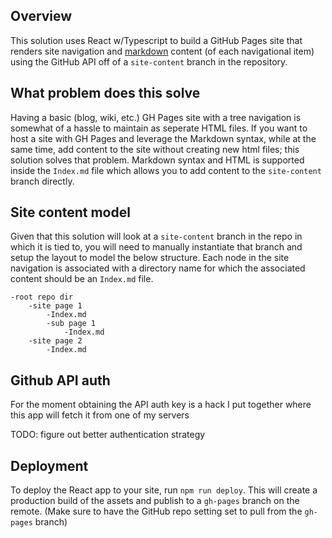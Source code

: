 ## Overview
This solution uses React w/Typescript to build a GitHub Pages site that renders site navigation and [markdown](https://www.markdownguide.org/basic-syntax/) content (of each navigational item) using the GitHub API off of a `site-content` branch in the repository.

## What problem does this solve
Having a basic (blog, wiki, etc.) GH Pages site with a tree navigation is somewhat of a hassle to maintain as seperate HTML files. If you want to host a site with GH Pages and leverage the Markdown syntax, while at the same time, add content to the site without creating new html files; this solution solves that problem. Markdown syntax and HTML is supported inside the `Index.md` file which allows you to add content to the `site-content` branch directly.

## Site content model
Given that this solution will look at a `site-content` branch in the repo in which it is tied to, you will need to manually instantiate that branch and setup the layout to model the below structure. Each node in the site navigation is associated with a directory name for which the associated content should be an `Index.md` file. 

```
-root repo dir
    -site page 1
        -Index.md
        -sub page 1
            -Index.md
    -site page 2
        -Index.md
```

## Github API auth
For the moment obtaining the API auth key is a hack I put together where this app will fetch it from one of my servers 

TODO: figure out better authentication strategy

## Deployment
To deploy the React app to your site, run `npm run deploy`. This will create a production build of the assets and publish to a `gh-pages` branch on the remote. (Make sure to have the GitHub repo setting set to pull from the `gh-pages` branch)
